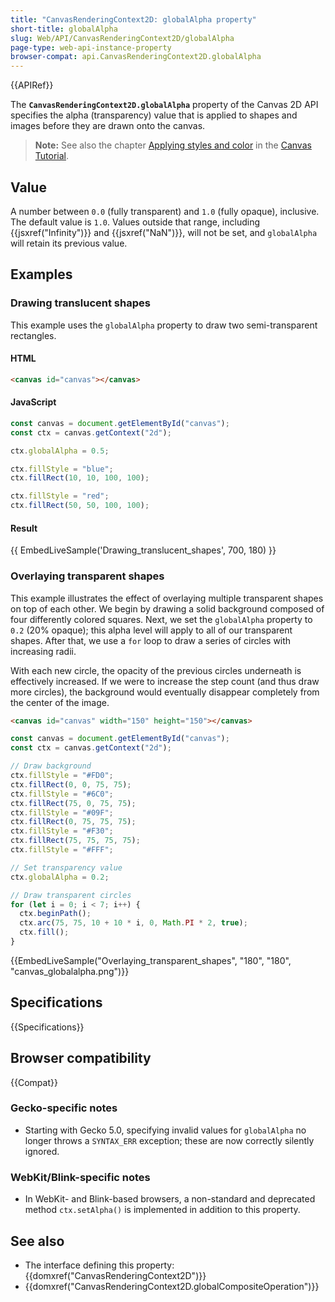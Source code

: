 ```yaml
---
title: "CanvasRenderingContext2D: globalAlpha property"
short-title: globalAlpha
slug: Web/API/CanvasRenderingContext2D/globalAlpha
page-type: web-api-instance-property
browser-compat: api.CanvasRenderingContext2D.globalAlpha
---
```


{{APIRef}}

The
**`CanvasRenderingContext2D.globalAlpha`**
property of the Canvas 2D API specifies the alpha (transparency) value that is applied
to shapes and images before they are drawn onto the canvas.

> **Note:** See also the chapter [Applying styles and color](/en-US/docs/Web/API/Canvas_API/Tutorial/Applying_styles_and_colors) in the [Canvas Tutorial](/en-US/docs/Web/API/Canvas_API/Tutorial).

## Value

A number between `0.0` (fully transparent) and `1.0` (fully opaque), inclusive. The default value is `1.0`. Values outside that range, including {{jsxref("Infinity")}} and {{jsxref("NaN")}}, will not be set, and `globalAlpha` will retain its previous value.

## Examples

### Drawing translucent shapes

This example uses the `globalAlpha` property to draw two semi-transparent
rectangles.

#### HTML

```html
<canvas id="canvas"></canvas>
```

#### JavaScript

```js
const canvas = document.getElementById("canvas");
const ctx = canvas.getContext("2d");

ctx.globalAlpha = 0.5;

ctx.fillStyle = "blue";
ctx.fillRect(10, 10, 100, 100);

ctx.fillStyle = "red";
ctx.fillRect(50, 50, 100, 100);
```

#### Result

{{ EmbedLiveSample('Drawing_translucent_shapes', 700, 180) }}

### Overlaying transparent shapes

This example illustrates the effect of overlaying multiple transparent shapes on top of
each other. We begin by drawing a solid background composed of four differently colored
squares. Next, we set the `globalAlpha` property to `0.2` (20%
opaque); this alpha level will apply to all of our transparent shapes. After that, we
use a `for` loop to draw a series of circles with increasing radii.

With each new circle, the opacity of the previous circles underneath is effectively
increased. If we were to increase the step count (and thus draw more circles), the
background would eventually disappear completely from the center of the image.

```html hidden
<canvas id="canvas" width="150" height="150"></canvas>
```

```js
const canvas = document.getElementById("canvas");
const ctx = canvas.getContext("2d");

// Draw background
ctx.fillStyle = "#FD0";
ctx.fillRect(0, 0, 75, 75);
ctx.fillStyle = "#6C0";
ctx.fillRect(75, 0, 75, 75);
ctx.fillStyle = "#09F";
ctx.fillRect(0, 75, 75, 75);
ctx.fillStyle = "#F30";
ctx.fillRect(75, 75, 75, 75);
ctx.fillStyle = "#FFF";

// Set transparency value
ctx.globalAlpha = 0.2;

// Draw transparent circles
for (let i = 0; i < 7; i++) {
  ctx.beginPath();
  ctx.arc(75, 75, 10 + 10 * i, 0, Math.PI * 2, true);
  ctx.fill();
}
```

{{EmbedLiveSample("Overlaying_transparent_shapes", "180", "180", "canvas_globalalpha.png")}}

## Specifications

{{Specifications}}

## Browser compatibility

{{Compat}}

### Gecko-specific notes

- Starting with Gecko 5.0, specifying invalid values for `globalAlpha` no
  longer throws a `SYNTAX_ERR` exception; these are now correctly silently
  ignored.

### WebKit/Blink-specific notes

- In WebKit- and Blink-based browsers, a non-standard and deprecated method
  `ctx.setAlpha()` is implemented in addition to this property.

## See also

- The interface defining this property: {{domxref("CanvasRenderingContext2D")}}
- {{domxref("CanvasRenderingContext2D.globalCompositeOperation")}}
